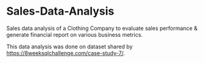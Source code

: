 # Sales-Data-Analysis
Sales data analysis of a Clothing Company to evaluate sales performance &amp; generate financial report on various business metrics.


This data analysis was done on dataset shared by https://8weeksqlchallenge.com/case-study-7/.
